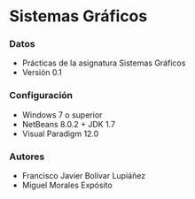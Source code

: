 # Sistemas Gráficos #

### Datos ###

* Prácticas de la asignatura Sistemas Gráficos
* Versión 0.1

### Configuración ###

* Windows 7 o superior
* NetBeans 8.0.2 + JDK 1.7
* Visual Paradigm 12.0

### Autores ###

* Francisco Javier Bolívar Lupiáñez
* Miguel Morales Expósito